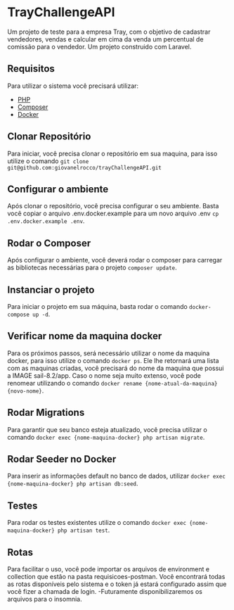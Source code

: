 
# TrayChallengeAPI

Um projeto de teste para a empresa Tray, com o objetivo de cadastrar vendedores, vendas e calcular em cima da venda um percentual de comissão para o vendedor.
Um projeto construido com Laravel.

## Requisitos
Para utilizar o sistema você precisará utilizar: 

- [PHP](https://www.php.net/manual/en/install.php) 
- [Composer](https://getcomposer.org/)
- [Docker](https://www.docker.com/products/docker-desktop/)

## Clonar Repositório

Para iniciar, você precisa clonar o repositório em sua maquina, para isso
utilize o comando `git clone git@github.com:giovanelrocco/trayChallengeAPI.git`

## Configurar o ambiente
Após clonar o repositório, você precisa configurar o seu ambiente.
Basta você copiar o arquivo .env.docker.example para um novo arquivo .env `cp .env.docker.example .env`.

## Rodar o Composer
Após configurar o ambiente, você deverá rodar o composer para carregar as bibliotecas necessárias para o projeto `composer update`.

## Instanciar o projeto
Para iniciar o projeto em sua máquina, basta rodar o comando `docker-compose up -d`.

## Verificar nome da maquina docker
Para os próximos passos, será necessário utilizar o nome da maquina docker, para isso utilize o comando `docker ps`.
Ele lhe retornará uma lista com as maquinas criadas, você precisará do nome da maquina que possui a IMAGE sail-8.2/app.
Caso o nome seja muito extenso, você pode renomear utilizando o comando `docker rename {nome-atual-da-maquina} {novo-nome}`.

## Rodar Migrations
Para garantir que seu banco esteja atualizado, você precisa utilizar o comando
`docker exec {nome-maquina-docker} php artisan migrate`.

## Rodar Seeder no Docker
Para inserir as informações default no banco de dados, utilizar `docker exec {nome-maquina-docker} php artisan db:seed`.

## Testes
Para rodar os testes existentes utilize o comando `docker exec {nome-maquina-docker} php artisan test`.

## Rotas
Para facilitar o uso, você pode importar os arquivos de environment e collection que estão na pasta requisicoes-postman. Você encontrará todas as rotas disponíveis pelo sistema e o token já estará configurado assim que você fizer a chamada de login.
-Futuramente disponibilizaremos os arquivos para o insomnia.